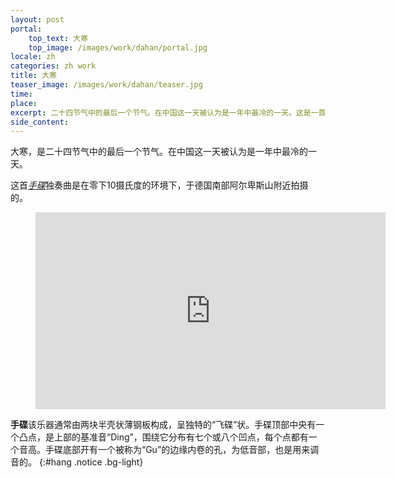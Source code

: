 ```yaml
---
layout: post
portal:
    top_text: 大寒
    top_image: /images/work/dahan/portal.jpg
locale: zh
categories: zh work
title: 大寒
teaser_image: /images/work/dahan/teaser.jpg
time:
place:
excerpt: 二十四节气中的最后一个节气。在中国这一天被认为是一年中最冷的一天。这是一首手碟的独奏曲。
side_content:
---
```


大寒，是二十四节气中的最后一个节气。在中国这一天被认为是一年中最冷的一天。

这首[*手碟*](#hang)独奏曲是在零下10摄氏度的环境下，于德国南部阿尔卑斯山附近拍摄的。

<figure class="video-container">
    <iframe width="560" height="315" src="https://www.youtube.com/embed/b0LHJj54Y5U" frameborder="0" allow="accelerometer; autoplay; encrypted-media; gyroscope; picture-in-picture" allowfullscreen></iframe>
</figure>

<i class="icon-note icon-inline"></i><b>手碟</b>该乐器通常由两块半壳状薄钢板构成，呈独特的“飞碟”状。手碟顶部中央有一个凸点，是上部的基准音“Ding”，围绕它分布有七个或八个凹点，每个点都有一个音高。手碟底部开有一个被称为“Gu”的边缘内卷的孔，为低音部，也是用来调音的。
{:#hang .notice .bg-light}
